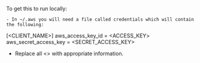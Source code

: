 To get this to run locally:

	- In ~/.aws you will need a file called credentials which will contain the following:

[<CLIENT_NAME>]
aws_access_key_id = <ACCESS_KEY>
aws_secret_access_key = <SECRET_ACCESS_KEY>

- Replace all <> with appropriate information. 
